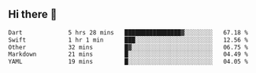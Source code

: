 ## Hi there 👋

<!--
**whirlun/whirlun** is a ✨ _special_ ✨ repository because its `README.md` (this file) appears on your GitHub profile.

Here are some ideas to get you started:

- 🔭 I’m currently working on ...
- 🌱 I’m currently learning ...
- 👯 I’m looking to collaborate on ...
- 🤔 I’m looking for help with ...
- 💬 Ask me about ...
- 📫 How to reach me: ...
- 😄 Pronouns: ...
- ⚡ Fun fact: ...
-->
<!--START_SECTION:waka-->

```txt
Dart             5 hrs 28 mins   ████████████████▓░░░░░░░░   67.18 %
Swift            1 hr 1 min      ███░░░░░░░░░░░░░░░░░░░░░░   12.56 %
Other            32 mins         █▓░░░░░░░░░░░░░░░░░░░░░░░   06.75 %
Markdown         21 mins         █░░░░░░░░░░░░░░░░░░░░░░░░   04.49 %
YAML             19 mins         █░░░░░░░░░░░░░░░░░░░░░░░░   04.05 %
```

<!--END_SECTION:waka-->
